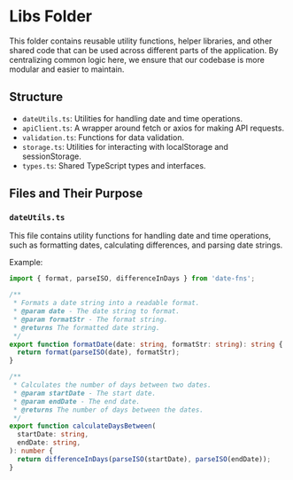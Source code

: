 # Libs Folder

This folder contains reusable utility functions, helper libraries, and other shared code that can be used across different parts of the application. By centralizing common logic here, we ensure that our codebase is more modular and easier to maintain.

## Structure

- `dateUtils.ts`: Utilities for handling date and time operations.
- `apiClient.ts`: A wrapper around fetch or axios for making API requests.
- `validation.ts`: Functions for data validation.
- `storage.ts`: Utilities for interacting with localStorage and sessionStorage.
- `types.ts`: Shared TypeScript types and interfaces.

## Files and Their Purpose

### `dateUtils.ts`

This file contains utility functions for handling date and time operations, such as formatting dates, calculating differences, and parsing date strings.

Example:

```typescript
import { format, parseISO, differenceInDays } from 'date-fns';

/**
 * Formats a date string into a readable format.
 * @param date - The date string to format.
 * @param formatStr - The format string.
 * @returns The formatted date string.
 */
export function formatDate(date: string, formatStr: string): string {
  return format(parseISO(date), formatStr);
}

/**
 * Calculates the number of days between two dates.
 * @param startDate - The start date.
 * @param endDate - The end date.
 * @returns The number of days between the dates.
 */
export function calculateDaysBetween(
  startDate: string,
  endDate: string,
): number {
  return differenceInDays(parseISO(startDate), parseISO(endDate));
}
```

